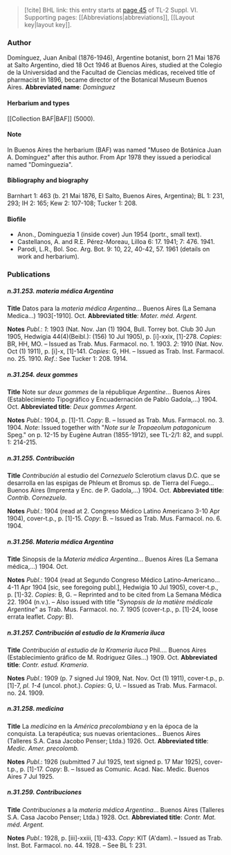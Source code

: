 > [!cite] BHL link: this entry starts at [page 45](https://www.biodiversitylibrary.org/page/33260033) of TL-2 Suppl. VI.
> Supporting pages: [[Abbreviations|abbreviations]], [[Layout key|layout key]].

### Author

Domínguez, Juan Anibal (1876-1946), Argentine botanist, born 21 Mai 1876 at Salto Argentino, died 18 Oct 1946 at Buenos Aires, studied at the Colegio de la Universidad and the Facultad de Ciencias médicas, received title of pharmacist in 1896, became director of the Botanical Museum Buenos Aires. 
**Abbreviated name**: *Domínguez*

#### Herbarium and types

[[Collection BAF|BAF]] (5000).

#### Note

In Buenos Aires the herbarium (BAF) was named "Museo de Botánica Juan A. Domínguez" after this author. From Apr 1978 they issued a periodical named "Domínguezia".

#### Bibliography and biography

Barnhart 1: 463 (b. 21 Mai 1876, El Salto, Buenos Aires, Argentina); BL 1: 231, 293; IH 2: 165; Kew 2: 107-108; Tucker 1: 208.

#### Biofile

- Anon., Dominguezia 1 (inside cover) Jun 1954 (portr., small text).
- Castellanos, A. and R.E. Pérez-Moreau, Lilloa 6: 17. 1941; 7: 476. 1941.
- Parodi, L.R., Bol. Soc. Arg. Bot. 9: 10, 22, 40-42, 57. 1961 (details on work and herbarium).

### Publications

##### n.31.253. materia médica Argentina

**Title**
Datos para la *materia médica Argentina*... Buenos Aires (La Semana Medica...) 1903\[-1910\]. Oct.
**Abbreviated title**: *Mater. méd. Argent.*

**Notes**
*Publ*.: *1*: 1903 (Nat. Nov. Jan (1) 1904, Bull. Torrey bot. Club 30 Jun 1905, Hedwigia 44(4)(Beibl.): (156) 10 Jul 1905), p. \[i\]-xxix, \[1\]-278. *Copies*: BR, HH, MO. – Issued as Trab. Mus. Farmacol. no. 1. 1903.
*2*: 1910 (Nat. Nov. Oct (1) 1911), p. \[i\]-x, \[1\]-141. *Copies*: G, HH. – Issued as Trab. Inst. Farmacol. no. 25. 1910.
*Ref*.: See Tucker 1: 208. 1914.

##### n.31.254. deux gommes

**Title**
Note sur *deux gommes* de la république *Argentine*... Buenos Aires (Establecimiento Tipográfico y Encuadernación de Pablo Gadola,...) 1904. Oct.
**Abbreviated title**: *Deux gommes Argent.*

**Notes**
*Publ*.: 1904, p. \[1\]-11. *Copy*: B. – Issued as Trab. Mus. Farmacol. no. 3. 1904.
*Note*: Issued together with "*Note sur le Tropaeolum patagonicum* Speg." on p. 12-15 by Eugène Autran (1855-1912), see TL-2/1: 82, and suppl. 1: 214-215.

##### n.31.255. Contribución

**Title**
*Contribución* al estudio del *Cornezuelo* Sclerotium clavus D.C. que se desarrolla en las espigas de Phleum et Bromus sp. de Tierra del Fuego... Buenos Aires (Imprenta y Enc. de P. Gadola,...) 1904. Oct.
**Abbreviated title**: *Contrib. Cornezuela*.

**Notes**
*Publ*.: 1904 (read at 2. Congreso Médico Latino Americano 3-10 Apr 1904), cover-t.p., p. \[1\]-15. *Copy*: B. – Issued as Trab. Mus. Farmacol. no. 6. 1904.

##### n.31.256. Materia médica Argentina

**Title**
Sinopsis de la *Materia médica Argentina*... Buenos Aires (La Semana médica,...) 1904. Oct.

**Notes**
*Publ*.: 1904 (read at Segundo Congreso Médico Latino-Americano... 4-11 Apr 1904 \[sic, see foregoing publ.\], Hedwigia 10 Jul 1905), cover-t.p., p. \[1\]-32. *Copies*: B, G. – Reprinted and to be cited from La Semana Médica 22. 1904 (n.v.). – Also issued with title "*Synopsis de la matière médicale Argentine*" as Trab. Mus. Farmacol. no. 7. 1905 (cover-t.p., p. \[1\]-24, loose errata leaflet. *Copy*: B).

##### n.31.257. Contribución al estudio de la Krameria iluca

**Title**
*Contribución al estudio de la Krameria iluca* Phil.... Buenos Aires (Establecimiento gráfico de M. Rodriguez Giles...) 1909. Oct.
**Abbreviated title**: *Contr. estud. Krameria*.

**Notes**
*Publ*.: 1909 (p. 7 signed Jul 1909, Nat. Nov. Oct (1) 1911), cover-t.p., p. \[1\]-7, *pl. 1-4* (uncol. phot.). *Copies*: G, U. – Issued as Trab. Mus. Farmacol. no. 24. 1909.

##### n.31.258. medicina

**Title**
La *medicina* en la *América precolombiana* y en la época de la conquista. La terapéutica; sus nuevas orientaciones... Buenos Aires (Talleres S.A. Casa Jacobo Penser; Ltda.) 1926. Oct.
**Abbreviated title**: *Medic. Amer. precolomb.*

**Notes**
*Publ*.: 1926 (submitted 7 Jul 1925, text signed p. 17 Mar 1925), cover-t.p., p. \[1\]-17. *Copy*: B. – Issued as Comunic. Acad. Nac. Medic. Buenos Aires 7 Jul 1925.

##### n.31.259. Contribuciones

**Title**
*Contribuciones* a la *materia médica Argentina*... Buenos Aires (Talleres S.A. Casa Jacobo Penser; Ltda.) 1928. Oct.
**Abbreviated title**: *Contr. Mat. méd. Argent.*

**Notes**
*Publ*.: 1928, p. \[iii\]-xxiii, \[1\]-433. *Copy*: KIT (A'dam). – Issued as Trab. Inst. Bot. Farmacol. no. 44. 1928. – See BL 1: 231.

